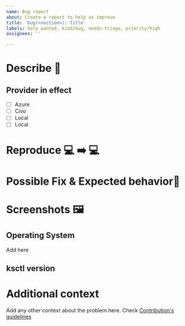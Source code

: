 ```yaml
---
name: Bug report
about: Create a report to help us improve
title: 'bug(<section>): Title'
labels: help wanted, kind/bug, needs-triage, priority/high
assignees: ''

---
```


# Describe 🐞
<!--A clear and concise description of what the bug is. -->
## Provider in effect
- [ ] Azure
- [ ] Civo
- [ ] Local
- [ ] Local

# Reproduce 💻 ➡️  💻
<!-- Steps to reproduce the behavior -->

# Possible Fix & Expected behavior🔧
<!-- A clear and concise description of what you expected to happen. -->

# Screenshots :framed_picture:
<!-- If applicable, add screenshots to help explain your problem. -->

## Operating System

Add here

## ksctl version 

# Additional context
Add any other context about the problem here.
Check [Contribution's guidelines](https://kubesimplify.github.io/ksctl/docs/contributions)
